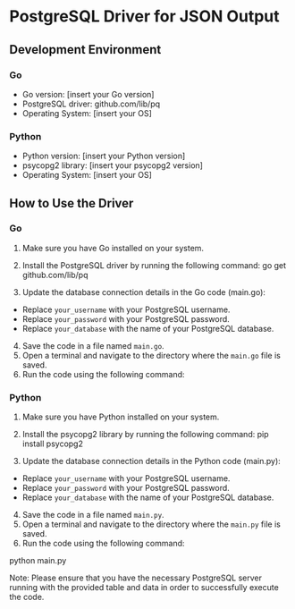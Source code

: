 # PostgreSQL Driver for JSON Output

## Development Environment

### Go
- Go version: [insert your Go version]
- PostgreSQL driver: github.com/lib/pq
- Operating System: [insert your OS]

### Python
- Python version: [insert your Python version]
- psycopg2 library: [insert your psycopg2 version]
- Operating System: [insert your OS]

## How to Use the Driver

### Go
1. Make sure you have Go installed on your system.
2. Install the PostgreSQL driver by running the following command:
go get github.com/lib/pq

3. Update the database connection details in the Go code (main.go):
- Replace `your_username` with your PostgreSQL username.
- Replace `your_password` with your PostgreSQL password.
- Replace `your_database` with the name of your PostgreSQL database.
4. Save the code in a file named `main.go`.
5. Open a terminal and navigate to the directory where the `main.go` file is saved.
6. Run the code using the following command:

### Python
1. Make sure you have Python installed on your system.
2. Install the psycopg2 library by running the following command:
pip install psycopg2

3. Update the database connection details in the Python code (main.py):
- Replace `your_username` with your PostgreSQL username.
- Replace `your_password` with your PostgreSQL password.
- Replace `your_database` with the name of your PostgreSQL database.
4. Save the code in a file named `main.py`.
5. Open a terminal and navigate to the directory where the `main.py` file is saved.
6. Run the code using the following command:

python main.py


Note: Please ensure that you have the necessary PostgreSQL server running with the provided table and data in order to successfully execute the code.

